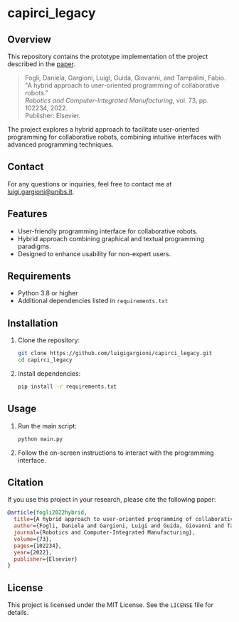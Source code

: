 # capirci_legacy
## Overview

This repository contains the prototype implementation of the project described in the [paper](https://www.sciencedirect.com/science/article/pii/S073658452100106X?casa_token=taPrx9QAzlIAAAAA:vqqil4Us7UKct7OsoW_Bc8n6XeI7iXwhK1wIBuNsrkMKUnTtvrcGfHJc65ZlLsA7JeiiKvZ6MQU).

> Fogli, Daniela, Gargioni, Luigi, Guida, Giovanni, and Tampalini, Fabio.  
> "A hybrid approach to user-oriented programming of collaborative robots."  
> *Robotics and Computer-Integrated Manufacturing*, vol. 73, pp. 102234, 2022.  
> Publisher: Elsevier.  

The project explores a hybrid approach to facilitate user-oriented programming for collaborative robots, combining intuitive interfaces with advanced programming techniques.
## Contact

For any questions or inquiries, feel free to contact me at [luigi.gargioni@unibs.it](mailto:luigi.gargioni@unibs.it).
## Features

- User-friendly programming interface for collaborative robots.
- Hybrid approach combining graphical and textual programming paradigms.
- Designed to enhance usability for non-expert users.

## Requirements

- Python 3.8 or higher
- Additional dependencies listed in `requirements.txt`

## Installation

1. Clone the repository:
    ```bash
    git clone https://github.com/luigigargioni/capirci_legacy.git
    cd capirci_legacy
    ```

2. Install dependencies:
    ```bash
    pip install -r requirements.txt
    ```

## Usage

1. Run the main script:
    ```bash
    python main.py
    ```

2. Follow the on-screen instructions to interact with the programming interface.

## Citation

If you use this project in your research, please cite the following paper:

```bibtex
@article{fogli2022hybrid,
  title={A hybrid approach to user-oriented programming of collaborative robots},
  author={Fogli, Daniela and Gargioni, Luigi and Guida, Giovanni and Tampalini, Fabio},
  journal={Robotics and Computer-Integrated Manufacturing},
  volume={73},
  pages={102234},
  year={2022},
  publisher={Elsevier}
}
```

## License

This project is licensed under the MIT License. See the `LICENSE` file for details.